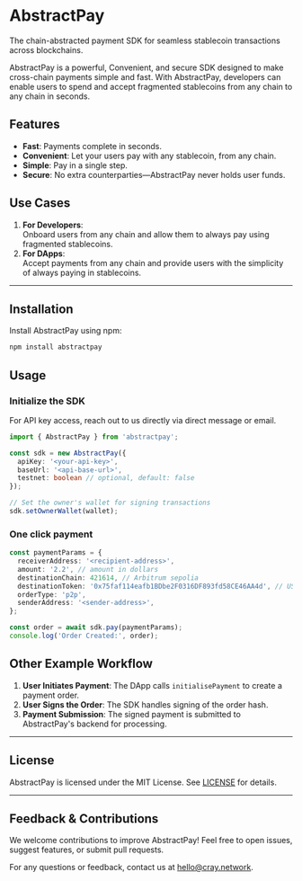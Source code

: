 # AbstractPay

The chain-abstracted payment SDK for seamless stablecoin transactions across blockchains.

AbstractPay is a powerful, Convenient, and secure SDK designed to make cross-chain payments simple and fast. With AbstractPay, developers can enable users to spend and accept fragmented stablecoins from any chain to any chain in seconds.

## Features

- **Fast**: Payments complete in seconds.
- **Convenient**: Let your users pay with any stablecoin, from any chain.
- **Simple**: Pay in a single step.
- **Secure**: No extra counterparties—AbstractPay never holds user funds.

## Use Cases

1. **For Developers**:  
   Onboard users from any chain and allow them to always pay using fragmented stablecoins.
2. **For DApps**:  
   Accept payments from any chain and provide users with the simplicity of always paying in stablecoins.

---

## Installation

Install AbstractPay using npm:

```bash
npm install abstractpay
```

## Usage

### Initialize the SDK

For API key access, reach out to us directly via direct message or email.

```typescript
import { AbstractPay } from 'abstractpay';

const sdk = new AbstractPay({
  apiKey: '<your-api-key>',
  baseUrl: '<api-base-url>',
  testnet: boolean // optional, default: false
});

// Set the owner's wallet for signing transactions
sdk.setOwnerWallet(wallet);
```

### One click payment

```typescript
const paymentParams = {
  receiverAddress: '<recipient-address>',
  amount: '2.2', // amount in dollars
  destinationChain: 421614, // Arbitrum sepolia
  destinationToken: '0x75faf114eafb1BDbe2F0316DF893fd58CE46AA4d', // USDC
  orderType: 'p2p',
  senderAddress: '<sender-address>',
};

const order = await sdk.pay(paymentParams);
console.log('Order Created:', order);
```

## Other Example Workflow

1. **User Initiates Payment**: The DApp calls `initialisePayment` to create a payment order.
2. **User Signs the Order**: The SDK handles signing of the order hash.
3. **Payment Submission**: The signed payment is submitted to AbstractPay's backend for processing.

---

## License

AbstractPay is licensed under the MIT License. See [LICENSE](./LICENSE) for details.

---

## Feedback & Contributions

We welcome contributions to improve AbstractPay! Feel free to open issues, suggest features, or submit pull requests.

For any questions or feedback, contact us at [hello@cray.network](mailto:hello@cray.network).

